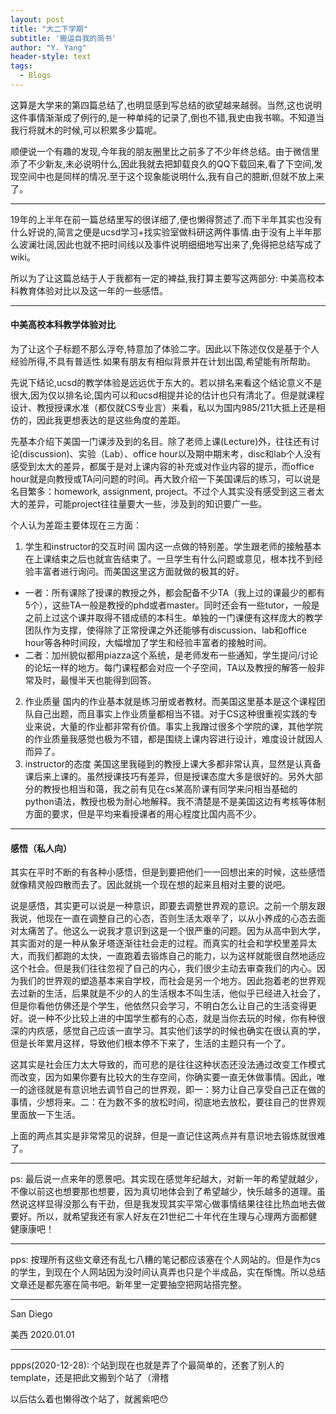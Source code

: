 ```yaml
---
layout: post
title: "大二下学期"
subtitle: '搬运自我的简书'
author: "Y. Yang"
header-style: text
tags:
  - Blogs
---
```


这算是大学来的第四篇总结了,也明显感到写总结的欲望越来越弱。当然,这也说明这件事情渐渐成了例行的,是一种单纯的记录了,倒也不错,我史由我书嘛。不知道当我行将就木的时候,可以积累多少篇呢。

顺便说一个有趣的发现,今年我的朋友圈里比之前多了不少年终总结。由于微信里添了不少新友,未必说明什么,因此我就去把卸载良久的QQ下载回来,看了下空间,发现空间中也是同样的情况.至于这个现象能说明什么,我有自己的臆断,但就不放上来了。

---
19年的上半年在前一篇总结里写的很详细了,便也懒得赘述了.而下半年其实也没有什么好说的,简言之便是ucsd学习+找实验室做科研这两件事情.由于没有上半年那么波澜壮阔,因此也就不把时间线以及事件说明细细地写出来了,免得把总结写成了wiki。

所以为了让这篇总结于人于我都有一定的裨益,我打算主要写这两部分: 中美高校本科教育体验对比以及这一年的一些感悟。

---

#### 中美高校本科教学体验对比

为了让这个子标题不那么浮夸,特意加了体验二字。因此以下陈述仅仅是基于个人经验所得,不具有普适性.如果有朋友有相似背景并在计划出国,希望能有所帮助。

先说下结论,ucsd的教学体验是远远优于东大的。若以排名来看这个结论意义不是很大,因为仅以排名论,国内可以和ucsd相提并论的估计也只有清北了。但是就课程设计、教授授课水准（都仅就CS专业言）来看，私以为国内985/211大抵上还是相仿的，因此我更想表达的是这些角度的差距。

先基本介绍下美国一门课涉及到的名目。除了老师上课(Lecture)外，往往还有讨论(discussion)、实验（Lab）、office hour以及期中期末考，disc和lab个人没有感受到太大的差异，都属于是对上课内容的补充或对作业内容的提示，而office hour就是向教授或TA问问题的时间。再大致介绍一下美国课后的练习，可以说是名目繁多：homework, assignment, project。不过个人其实没有感受到这三者太大的差异，可能project往往量要大一些，涉及到的知识要广一些。

个人认为差距主要体现在三方面：
1. 学生和instructor的交互时间
国内这一点做的特别差。学生跟老师的接触基本在上课结束之后也就宣告结束了。一旦学生有什么问题或意见，根本找不到经验丰富者进行询问。而美国这里这方面就做的极其的好。
  - 一者：所有课除了授课的教授之外，都会配备不少TA（我上过的课最少的都有5个），这些TA一般是教授的phd或者master。同时还会有一些tutor，一般是之前上过这个课并取得不错成绩的本科生。单独的一门课便有这样庞大的教学团队作为支撑，使得除了正常授课之外还能够有discussion、lab和office hour等各种时间段，大幅增加了学生和经验丰富者的接触时间。
  - 二者：加州貌似都用piazza这个系统，是老师发布一些通知，学生提问/讨论的论坛一样的地方。每门课程都会对应一个子空间，TA以及教授的解答一般非常及时，最慢半天也能得到回答。
2. 作业质量
国内的作业基本就是练习册或者教材。而美国这里基本是这个课程团队自己出题，而且事实上作业质量都相当不错。对于CS这种很重视实践的专业来说，大量的作业都非常有价值。事实上我蹭过很多个学院的课，其他学院的作业质量我感觉也极为不错，都是围绕上课内容进行设计，难度设计就因人而异了。
3. instructor的态度
美国这里我碰到的教授上课大多都非常认真，显然是认真备课后来上课的。虽然授课技巧有差异，但是授课态度大多是很好的。另外大部分的教授也相当和蔼，我之前有见在cs某高阶课有同学来问相当基础的python语法，教授也极为耐心地解释。我不清楚是不是美国这边有考核等体制方面的要求，但是平均来看授课者的用心程度比国内高不少。

---

#### 感悟（私人向）

其实在平时不断的有各种小感悟，但是到要把他们一一回想出来的时候，这些感悟就像精灵般四散而去了。因此就挑一个现在想的起来且相对主要的说吧。

说是感悟，其实更可以说是一种意识，即要去调整世界观的意识。之前一个朋友跟我说，他现在一直在调整自己的心态，否则生活太艰辛了，以从小养成的心态去面对太痛苦了。他这么一说我才意识到这是一个很严重的问题。因为从高中到大学，其实面对的是一种从象牙塔逐渐往社会走的过程。而真实的社会和学校里差异太大，而我们都跑的太快，一直跑着去锻炼自己的能力，以为这样就能很自然地适应这个社会。但是我们往往忽视了自己的内心，我们很少主动去审查我们的内心。因为我们的世界观的塑造基本来自学校，而社会是另一个地方。因此抱着老的世界观去过新的生活，后果就是不少的人的生活根本不叫生活，他似乎已经进入社会了，但是你看他仿佛还是个学生，他依然只会学习，不明白怎么让自己的生活变得更好。说一种不少比较上进的中国学生都有的心态，就是当你去玩的时候，你有种很深的内疚感，感觉自己应该一直学习。其实他们该学的时候也确实在很认真的学，但是长年累月这样，导致他们根本停不下来了，生活的主题只有一个了。

这其实是社会压力太大导致的，而可悲的是往往这种状态还没法通过改变工作模式而改变，因为如果你要有比较大的生存空间，你确实要一直无休做事情。因此，唯一的途径就是有意识地去调节自己的世界观，即一：努力让自己享受自己正在做的事情，少想将来。二：在为数不多的放松时间，彻底地去放松，要往自己的世界观里面放一下生活。

上面的两点其实是非常常见的说辞，但是一直记住这两点并有意识地去锻炼就很难了。


---

ps:
最后说一点来年的愿景吧。其实现在感觉年纪越大，对新一年的希望就越少，不像以前这也想要那也想要，因为真切地体会到了希望越少，快乐越多的道理。虽然说这样显得没那么有干劲，但是我发现其实平常心做事情结果往往比热血地去做要好。所以，就希望我还有家人好友在21世纪二十年代在生理与心理两方面都健健康康吧！

---

pps:
按理所有这些文章还有乱七八糟的笔记都应该塞在个人网站的。但是作为cs的学生，到现在个人网站因为没时间认真弄也只是个半成品，实在惭愧。所以总结文章还是都先塞在简书吧。新年里一定要抽空把网站搭完整。

---

San Diego

美西 2020.01.01

---

ppps(2020-12-28):
个站到现在也就是弄了个最简单的，还套了别人的template，还是把此文搬到个站了（滑稽

以后估么着也懒得改个站了，就酱紫吧😯
